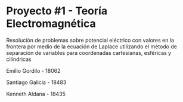 # Proyecto #1 - Teoría Electromagnética
Resolución de problemas sobre potencial eléctrico con valores en la frontera por medio de la ecuación de Laplace utilizando el método de separación de variables para coordenadas cartesianas, esféricas y cilíndricas

Emilio Gordilo - 18062

Santiago Galicia - 18483

Kenneth Aldana - 18435
